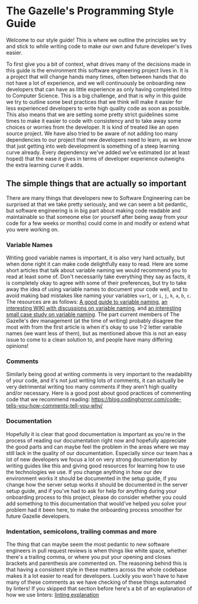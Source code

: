 # The Gazelle's Programming Style Guide

Welcome to our style guide! This is where we outline the principles we try and stick to while writing code to make our own and future developer's lives easier.

To first give you a bit of context, what drives many of the decisions made in this guide is the environment this software engineering project lives in. It is a project that will change hands many times, often between hands that do not have a lot of experience, and we will continuously be onboarding new developers that can have as little experience as only having completed Intro to Computer Science. This is a big challenge, and that is why in this guide we try to outline some best practices that we think will make it easier for less experienced developers to write high quality code as soon as possible. This also means that we are setting some pretty strict guidelines some times to make it easier to code with consistency and to take away some choices or worries from the developer. It is kind of treated like an open source project. We have also tried to be aware of not adding too many dependencies to our project that new developers need to learn, as we know that just getting into web development is something of a steep learning curve already. Every dependency we've added we've estimated (or at least hoped) that the ease it gives in terms of developer experience outweighs the extra learning curve it adds.

## The simple things that are actually so important

There are many things that developers new to Software Engineering can be surprised at that we take pretty seriously, and we can seem a bit pedantic, but software engineering is in big part about making code readable and maintainable so that someone else (or yourself after being away from your code for a few weeks or months) could come in and modify or extend what you were working on.

### Variable Names

Writing good variable names is important, it is also very hard actually, but when done right it can make code delightfully easy to read. Here are some short articles that talk about variable naming we would recommend you to read at least some of. Don't necessarily take everything they say as facts, it is completely okay to agree with some of their preferences, but try to take away the idea of using variable names to document your code well, and to avoid making bad mistakes like naming your variables `var1`, or `i`, `j`, `k`, `a`, `b`, `c`. The resources are as follows: [A good guide to variable naming](https://a-nickels-worth.blogspot.com/2016/04/a-guide-to-naming-variables.html), [an interesting WIKI with discussions on variable naming](http://wiki.c2.com/?GoodVariableNames), and [an interesting small case study on variable naming](https://m.signalvnoise.com/hunting-for-great-names-in-programming-16f624c8fc03). The part current members of The Gazelle's dev management (at the time of writing) probably disagree the most with from the first article is when it's okay to use 1-2 letter variable names (we want less of them), but as mentioned above this is not an easy issue to come to a clean solution to, and people have many differing opinions!

### Comments

Similarly being good at writing comments is very important to the readability of your code, and it's not just writing lots of comments, it can actually be very detrimental writing too many comments if they aren't high quality and/or necessary. Here is a good post about good practices of commenting code that we recommend reading: https://blog.codinghorror.com/code-tells-you-how-comments-tell-you-why/

### Documentation

Hopefully it is clear that good documentation is important as you're in the process of reading our documentation right now and hopefully appreciate the good parts and can maybe feel the problem in the areas where we may still lack in the quality of our documentation. Especially since our team has a lot of new developers we focus a lot on very strong documentation by writing guides like this and giving good resources for learning how to use the technologies we use. If you change anything in how our dev environment works it should be documented in the setup guide, if you change how the server setup works it should be documented in the server setup guide, and if you've had to ask for help for anything during your onboarding process to this project, please do consider whether you could add something to this documentation that would've helped you solve your problem had it been here, to make the onboarding process smoother for future Gazelle developers.

### Indentation, semicolons, trailing commas and more

The thing that can maybe seem the most pedantic to new software engineers in pull request reviews is when things like white space, whether there's a trailing comma, or where you put your opening and closes brackets and parenthesis are commented on. The reasoning behind this is that having a consistent style in these matters across the whole codebase makes it a lot easier to read for developers. Luckily you won't have to have many of these comments as we have checking of these things automated by linters! If you skipped that section before here's a bit of an explanation of how we use linters: [linting explanation](./dev-environment/setting-up-dev-environment.md#note-on-linters-and-tests)
